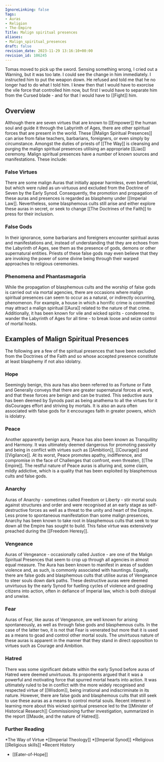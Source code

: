 ```yaml
---
IgnoreLinking: false
Tags:
- Auras
- Religion
- The-Empire
Title: Malign spiritual presences
aliases:
- Malign_spiritual_presences
draft: false
revision_date: 2023-11-29 13:16:10+00:00
revision_id: 106245
---
```


Tomas moved to pick up the sword. Sensing something wrong, I cried out a Warning, but it was too late. I could see the change in him immediately. I instructed him to put the weapon down. He refused and told me that he no longer had to do what I told him. I knew then that I would have to exorcise the vile force that controlled him now, but first I would have to separate him from the Cursed blade - and for that I would have to [[Fight]] him.
## Overview
Although there are seven virtues that are known to [[Empower]] the human soul and guide it through the Labyrinth of Ages, there are other spiritual forces that are present in the world. These [[Malign Spiritual Presences]] can arise from false teachers, barbarians, foreigners, or even simply by circumstance. Amongst the duties of priests of [[The Way]] is cleansing and purging the malign spiritual presences utilising an appropriate [[Liao]] ceremony.
Malign spiritual presences have a number of known sources and manifestations. These include:
### False Virtues
There are some malign Auras that initially appear harmless, even beneficial, but which were ruled as un-virtuous and excluded from the Doctrine of Seven by the Early Synod. Consequently, the promotion and propagation of these auras and presences is regarded as blasphemy under [[Imperial Law]]. Nevertheless, some blasphemous cults still arise and either explore these auras in secret, or seek to change [[The Doctrines of the Faith]] to press for their inclusion.
### False Gods
In their ignorance, some barbarians and foreigners encounter spiritual auras and manifestations and, instead of understanding that they are echoes from the Labyrinth of Ages, see them as the presence of gods, demons or other supernatural entities. Priests of these false gods may even believe that they are invoking the power of some divine being through their warped approaches to religious ceremonies.
### Phenomena and Phantasmagoria
While the propagation of blasphemous cults and the worship of false gods is carried out via mortal agencies, there are occasions where malign spiritual presences can seem to occur as a natural, or indirectly occurring, phenomenon. For example, a house in which a horrific crime is committed may attract a malign spiritual [[Aura]] related to the nature of that crime. Additionally, it has been known for vile and wicked spirits - condemned to wander the Labyrinth of Ages for all time - to break loose and seize control of mortal hosts.
## Examples of Malign Spiritual Presences
The following are a few of the spiritual presences that have been excluded from the Doctrines of the Faith and so whose accepted presence constitute at least blasphemy if not also idolatry.
### Hope
Seemingly benign, this aura has also been referred to as Fortune or Fate and Generally conveys that there are greater supernatural forces at work, and that these forces are benign and can be trusted. This seductive aura has been deemed by Synods past as being anathema to all the virtues for it disCourages effort and striving by mortals. It is also an aura often associated with false gods for it encourages faith in greater powers, which is idolatry.
### Peace
Another apparently benign aura, Peace has also been known as Tranquillity and Harmony. It was ultimately deemed dangerous for promoting passivity and being in conflict with virtues such as [[Ambition]], [[Courage]] and [[Vigilance]]. At its worst, Peace promotes apathy, indifference, and compromise in the face of Challenges that confront, even threaten, [[The Empire]]. The restful nature of Peace auras is alluring and, some claim, mildly addictive, which is a quality that has been exploited by blasphemous cults and false gods.
### Anarchy
Auras of Anarchy - sometimes called Freedom or Liberty - stir mortal souls against structures and order and were recognised at an early stage as self-destructive forces as well as a threat to the unity and heart of the Empire. Less prone to spontaneous manifestation than some malign presences, Anarchy has been known to take root in blasphemous cults that seek to tear down all the Empire has sought to build. This false virtue was extensively preached during the [[Freedom Heresy]].
### Vengeance
Auras of Vengeance - occasionally called Justice - are one of the Malign Spiritual Presences that seem to crop up through all agencies in almost equal measure. The Aura has been known to manifest in areas of sudden violence and, as such, is commonly associated with hauntings. Equally, there are false gods and blasphemous cults that utilise auras of Vengeance to steer souls down dark paths. These destructive auras were deemed unvirtuous by the early Synod for fuelling cycles of violence and goading citizens into action, often in defiance of Imperial law, which is both disloyal and unwise.
### Fear
Auras of Fear, like auras of Vengeance, are well known for arising spontaneously, as well as through false gods and blasphemous cults. In the case of the latter two, it is not that Fear is venerated but more that it is used as a means to goad and control other mortal souls. The unvirtuous nature of these auras is apparent in the manner that they stand in direct opposition to virtues such as Courage and Ambition.
### Hatred
There was some significant debate within the early Synod before auras of Hatred were deemed unvirtuous. Its proponents argued that it was a powerful and motivating force that spurred mortal hearts into action. It was ultimately ruled to be in conflict with the more widely recognised and respected virtue of [[Wisdom]], being irrational and indiscriminate in its nature. However, there are false gods and blasphemous cults that still seek to use these auras as a means to control mortal souls. Recent interest in learning more about this wicked spiritual presence led to the [[Minister of Historical Research]] Commissioning further investigation, summarized in the report [[Maude, and the nature of Hatred]].
### Further Reading
*The Way of Virtue
*[[Imperial Theology]]
*[[Imperial Synod]]
*Religious [[Religious skills]]
*Recent History
* [[Eater-of-Hope]]